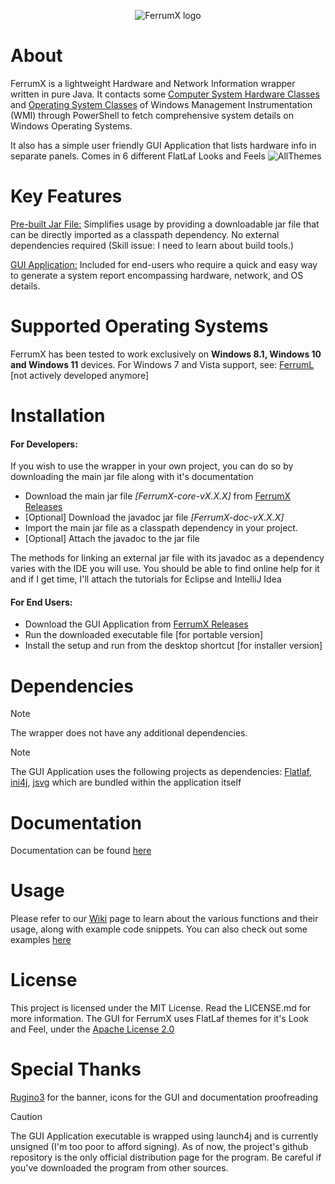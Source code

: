 <p align="center"> 
  <img src="https://github.com/Egg-03/FerrumX/assets/111327101/9aee9cdf-5213-401b-814d-a9738ee1a24c" alt="FerrumX logo">
</p>

# About
FerrumX is a lightweight Hardware and Network Information wrapper written in pure Java. It contacts some [Computer System Hardware Classes](https://learn.microsoft.com/en-us/windows/win32/cimwin32prov/computer-system-hardware-classes) and [Operating System Classes](https://learn.microsoft.com/en-us/windows/win32/cimwin32prov/operating-system-classes) of Windows Management Instrumentation (WMI) through PowerShell to fetch comprehensive system details on Windows Operating Systems.

It also has a simple user friendly GUI Application that lists hardware info in separate panels. Comes in 6 different FlatLaf Looks and Feels
![AllThemes](https://github.com/user-attachments/assets/d925be51-0a9f-4041-a264-be3ef36bef10)

# Key Features
<ins>Pre-built Jar File:</ins> Simplifies usage by providing a downloadable jar file that can be directly imported as a classpath dependency. No external dependencies required (Skill issue: I need to learn about build tools.)

<ins>GUI Application:</ins> Included for end-users who require a quick and easy way to generate a system report encompassing hardware, network, and OS details.

# Supported Operating Systems
FerrumX has been tested to work exclusively on <strong>Windows 8.1, Windows 10 and Windows 11</strong> devices.
For Windows 7 and Vista support, see: [FerrumL](https://github.com/Egg-03/FerrumL) [not actively developed anymore]

# Installation
<h4>For Developers:</h4>
If you wish to use the wrapper in your own project, you can do so by downloading the main jar file along with it's documentation


- Download the main jar file *[FerrumX-core-vX.X.X]* from [FerrumX Releases](https://github.com/Egg-03/FerrumX/releases)
- [Optional] Download the javadoc jar file *[FerrumX-doc-vX.X.X]*
- Import the main jar file as a classpath dependency in your project.
- [Optional] Attach the javadoc to the jar file

The methods for linking an external jar file with its javadoc as a dependency varies with the IDE you will use. You should be able to find online help for it and if I get time, I'll 
attach the tutorials for Eclipse and IntelliJ Idea

<h4>For End Users:</h4>

- Download the GUI Application from [FerrumX Releases](https://github.com/Egg-03/FerrumX/releases)
- Run the downloaded executable file [for portable version]
- Install the setup and run from the desktop shortcut [for installer version]

# Dependencies
> [!NOTE]
> The wrapper does not have any additional dependencies.

> [!NOTE]
> The GUI Application uses the following projects as dependencies:
> [Flatlaf](https://github.com/JFormDesigner/FlatLaf),
> [ini4j](https://ini4j.sourceforge.net/index.html),
> [jsvg](https://github.com/weisJ/jsvg)
> which are bundled within the application itself

# Documentation
Documentation can be found [here](https://egg-03.github.io/FerrumX-Documentation/)

# Usage
Please refer to our [Wiki](https://github.com/Egg-03/FerrumX/wiki) page to learn about the various functions and their usage, along with example code snippets.
You can also check out some examples [here](https://github.com/Egg-03/FerrumX/tree/be360eeb6bbf1ca6e992d5d8fbb1e2109bfa6514/src/com/ferrumx/tests)

# License
This project is licensed under the MIT License. Read the LICENSE.md for more information.
The GUI for FerrumX uses FlatLaf themes for it's Look and Feel, under the [Apache License 2.0](https://github.com/JFormDesigner/FlatLaf/blob/main/LICENSE)

# Special Thanks
[Rugino3](https://github.com/Soumil-Biswas) for the banner, icons for the GUI and documentation proofreading

> [!CAUTION]
> The GUI Application executable is wrapped using launch4j and is currently unsigned (I'm too poor to afford signing). As of now, the project's github repository is the only official distribution page for the program. Be careful if you've downloaded the program from other sources.
